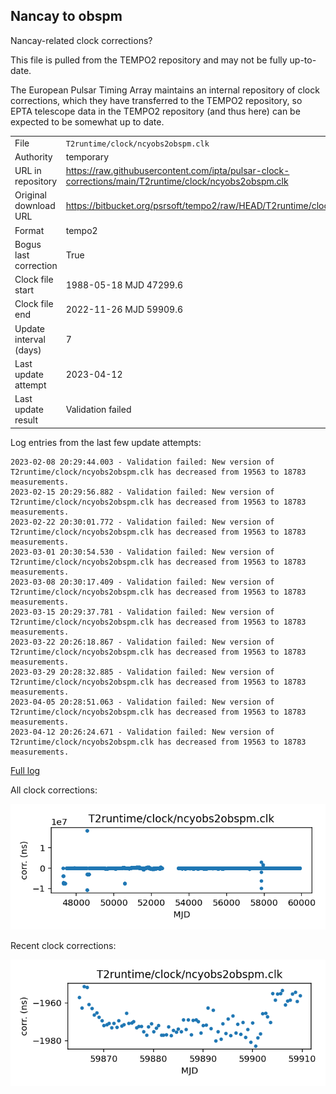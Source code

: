 
## Nancay to obspm

Nancay-related clock corrections?

This file is pulled from the TEMPO2 repository and may not be fully
up-to-date.

The European Pulsar Timing Array maintains an internal repository
of clock corrections, which they have transferred to the TEMPO2
repository, so  EPTA telescope data in the TEMPO2 repository (and
thus here) can be expected to be somewhat up to date.

|     |     |
|:--- |:--- |
| File | `T2runtime/clock/ncyobs2obspm.clk` |
| Authority | temporary |
| URL in repository | <https://raw.githubusercontent.com/ipta/pulsar-clock-corrections/main/T2runtime/clock/ncyobs2obspm.clk> |
| Original download URL | <https://bitbucket.org/psrsoft/tempo2/raw/HEAD/T2runtime/clock/ncyobs2obspm.clk> |
| Format | tempo2 |
| Bogus last correction | True |
| Clock file start | 1988-05-18 MJD 47299.6 |
| Clock file end | 2022-11-26 MJD 59909.6 |
| Update interval (days) | 7 |
| Last update attempt | 2023-04-12 |
| Last update result | Validation failed |

Log entries from the last few update attempts:
```
2023-02-08 20:29:44.003 - Validation failed: New version of T2runtime/clock/ncyobs2obspm.clk has decreased from 19563 to 18783 measurements.
2023-02-15 20:29:56.882 - Validation failed: New version of T2runtime/clock/ncyobs2obspm.clk has decreased from 19563 to 18783 measurements.
2023-02-22 20:30:01.772 - Validation failed: New version of T2runtime/clock/ncyobs2obspm.clk has decreased from 19563 to 18783 measurements.
2023-03-01 20:30:54.530 - Validation failed: New version of T2runtime/clock/ncyobs2obspm.clk has decreased from 19563 to 18783 measurements.
2023-03-08 20:30:17.409 - Validation failed: New version of T2runtime/clock/ncyobs2obspm.clk has decreased from 19563 to 18783 measurements.
2023-03-15 20:29:37.781 - Validation failed: New version of T2runtime/clock/ncyobs2obspm.clk has decreased from 19563 to 18783 measurements.
2023-03-22 20:26:18.867 - Validation failed: New version of T2runtime/clock/ncyobs2obspm.clk has decreased from 19563 to 18783 measurements.
2023-03-29 20:28:32.885 - Validation failed: New version of T2runtime/clock/ncyobs2obspm.clk has decreased from 19563 to 18783 measurements.
2023-04-05 20:28:51.063 - Validation failed: New version of T2runtime/clock/ncyobs2obspm.clk has decreased from 19563 to 18783 measurements.
2023-04-12 20:26:24.671 - Validation failed: New version of T2runtime/clock/ncyobs2obspm.clk has decreased from 19563 to 18783 measurements.
```
[Full log](https://raw.githubusercontent.com/ipta/pulsar-clock-corrections/main/log/T2runtime/clock/ncyobs2obspm.clk.log)


All clock corrections:

![plot of all clock corrections](ncyobs2obspm.clk.png "All corrections")

Recent clock corrections:

![plot of recent clock corrections](ncyobs2obspm.clk.short.png "Recent corrections")


